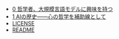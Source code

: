 - [0 哲学者、大規模言語モデルに興味を持つ](0-哲学者、大規模言語モデルに興味を持つ.md)
- [1 AIの歴史——心の哲学を補助線として](1-AIの歴史——心の哲学を補助線として.md)
- [LICENSE](LICENSE.md)
- [README](README.md)
